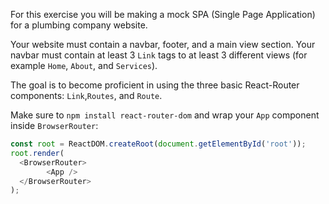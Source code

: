 For this exercise you will be making a mock SPA (Single Page Application) for a plumbing company website.

Your website must contain a navbar, footer, and a main view section. Your navbar must contain at least 3 `Link` tags to at least 3 different views (for example `Home`, `About`, and `Services`).

The goal is to become proficient in using the three basic React-Router components: `Link`,`Routes`, and `Route`.

Make sure to `npm install react-router-dom` and wrap your `App` component inside `BrowserRouter`:

```js
const root = ReactDOM.createRoot(document.getElementById('root'));
root.render(
  <BrowserRouter>
		<App />
  </BrowserRouter>
);
```